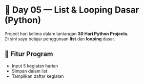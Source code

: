# 🥏 Day 05 — List & Looping Dasar (Python)

Project hari kelima dalam tantangan **30 Hari Python Projects**.  
Di sini saya belajar penggunaan **list** dan **looping** dasar.

## 📝 Fitur Program

- Input 5 kegiatan harian
- Simpan dalam list
- Tampilkan daftar kegiatan
